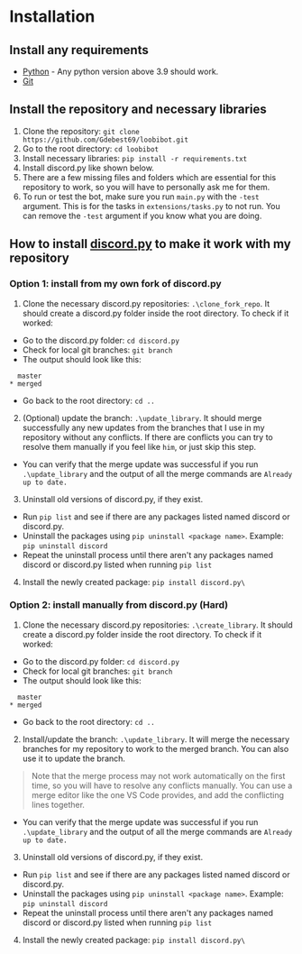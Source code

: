 # Installation

## Install any requirements

- [Python](https://www.python.org/downloads/) - Any python version above 3.9 should work.
- [Git](https://git-scm.com/downloads)

## Install the repository and necessary libraries

1. Clone the repository: `git clone https://github.com/Gdebest69/loobibot.git`
2. Go to the root directory: `cd loobibot`
3. Install necessary libraries: `pip install -r requirements.txt`
4. Install discord.py like shown below.
5. There are a few missing files and folders which are essential for this repository to work, so you will have to personally ask me for them.
6. To run or test the bot, make sure you run `main.py` with the `-test` argument. This is for the tasks in `extensions/tasks.py` to not run. You can remove the `-test` argument if you know what you are doing.

## How to install [discord.py](https://github.com/rapptz/discord.py) to make it work with my repository

### Option 1: install from my own fork of discord.py

1. Clone the necessary discord.py repositories: `.\clone_fork_repo`. It should create a discord.py
folder inside the root directory. To check if it worked:
- Go to the discord.py folder: `cd discord.py`
- Check for local git branches: `git branch`
- The output should look like this:
```
  master
* merged
```
- Go back to the root directory: `cd ..`
2. (Optional) update the branch: `.\update_library`. It should merge successfully any new updates from the branches that I use in my repository without any conflicts. If there are conflicts you can try to resolve them manually if you feel like `him`, or just skip this step.
- You can verify that the merge update was successful if you run `.\update_library` and the output of all the merge commands are ```Already up to date.```
3. Uninstall old versions of discord.py, if they exist.
- Run `pip list` and see if there are any packages listed named discord or discord.py.
- Uninstall the packages using `pip uninstall <package name>`. Example: `pip uninstall discord`
- Repeat the uninstall process until there aren't any packages named discord or discord.py listed when running `pip list`
4. Install the newly created package: `pip install discord.py\`

### Option 2: install manually from discord.py (Hard)

1. Clone the necessary discord.py repositories: `.\create_library`. It should create a discord.py
folder inside the root directory. To check if it worked:
- Go to the discord.py folder: `cd discord.py`
- Check for local git branches: `git branch`
- The output should look like this:
```
  master
* merged
```
- Go back to the root directory: `cd ..`
2. Install/update the branch: `.\update_library`. It will merge the necessary branches for my repository to work to the merged branch. You can also use it to update the branch.
> Note that the merge process may not work automatically on the first time, so you will have to resolve any conflicts manually. You can use a merge editor like the one VS Code provides, and add the conflicting lines together.
- You can verify that the merge update was successful if you run `.\update_library` and the output of all the merge commands are ```Already up to date.```
3. Uninstall old versions of discord.py, if they exist.
- Run `pip list` and see if there are any packages listed named discord or discord.py.
- Uninstall the packages using `pip uninstall <package name>`. Example: `pip uninstall discord`
- Repeat the uninstall process until there aren't any packages named discord or discord.py listed when running `pip list`
4. Install the newly created package: `pip install discord.py\`